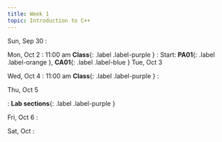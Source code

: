 ```yaml
---
title: Week 1
topic: Introduction to C++
---
```

Sun, Sep 30
: [](#)

Mon, Oct 2
: 11:00 am **Class**{: .label .label-purple }
: Start: **PA01**{: .label .label-orange }, **CA01**{: .label .label-blue }
Tue, Oct 3



Wed, Oct 4
: 11:00 am **Class**{: .label .label-purple } 
: [](#)

Thu, Oct 5

: **Lab sections**{: .label .label-purple }

Fri, Oct 6
: [](#)

Sat, Oct
: [](#)

